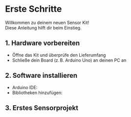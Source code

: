 # Erste Schritte

Willkommen zu deinem neuen Sensor Kit!  
Diese Anleitung hilft dir beim Einstieg.

## 1. Hardware vorbereiten

- Öffne das Kit und überprüfe den Lieferumfang
- Schließe dein Board (z. B. Arduino Uno) an deinen PC an

## 2. Software installieren

- Arduino IDE: 
- Bibliotheken hinzufügen:
  

## 3. Erstes Sensorprojekt


